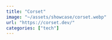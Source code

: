 ```yaml
---
title: "Corset"
image: "~/assets/showcase/corset.webp"
url: "https://corset.dev/"
categories: ["tech"]
---
```

